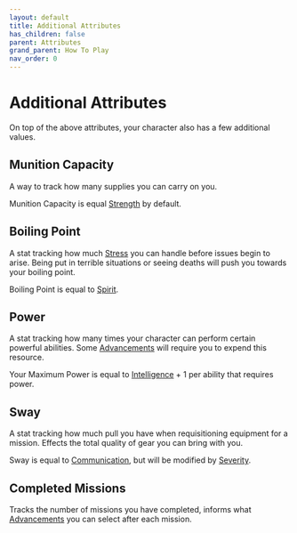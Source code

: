 ```yaml
---
layout: default
title: Additional Attributes
has_children: false
parent: Attributes
grand_parent: How To Play
nav_order: 0
---
```

# Additional Attributes
On top of the above attributes, your character also has a few additional values.

## Munition Capacity
A way to track how many supplies you can carry on you.

Munition Capacity is equal [Strength](Core/Strength) by default.

## Boiling Point
A stat tracking how much [Stress](Game/Stress) you can handle before issues begin to arise. Being put in terrible situations or seeing deaths will push you towards your boiling point.

Boiling Point is equal to [Spirit](Core/Spirit).

## Power
A stat tracking how many times your character can perform certain powerful abilities. Some [Advancements](Game/Progress#Advancements) will require you to expend this resource.

Your Maximum Power is equal to [Intelligence](Game/Core/Intelligence) + 1 per ability that requires power.

## Sway
A stat tracking how much pull you have when requisitioning equipment for a mission. Effects the total quality of gear you can bring with you.

Sway is equal to [Communication](Core/Communication), but will be modified by [Severity](Deployment#Severity).

## Completed Missions
Tracks the number of missions you have completed, informs what [Advancements](Game/Progress#Advancements) you can select after each mission.
